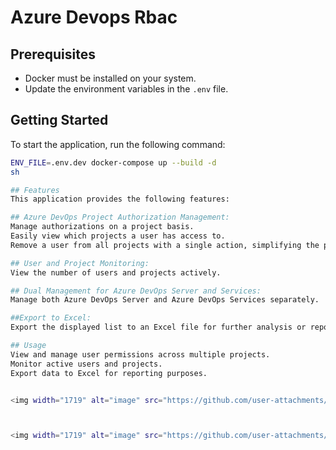 # Azure Devops Rbac

## Prerequisites
- Docker must be installed on your system.
- Update the environment variables in the `.env` file.

## Getting Started
To start the application, run the following command:
```sh
ENV_FILE=.env.dev docker-compose up --build -d
sh

## Features
This application provides the following features:

## Azure DevOps Project Authorization Management:
Manage authorizations on a project basis.
Easily view which projects a user has access to.
Remove a user from all projects with a single action, simplifying the process when someone leaves the organization.

## User and Project Monitoring:
View the number of users and projects actively.

## Dual Management for Azure DevOps Server and Services:
Manage both Azure DevOps Server and Azure DevOps Services separately.

##Export to Excel:
Export the displayed list to an Excel file for further analysis or reporting.

## Usage
View and manage user permissions across multiple projects.
Monitor active users and projects.
Export data to Excel for reporting purposes.


<img width="1719" alt="image" src="https://github.com/user-attachments/assets/d50133c1-ff39-412a-9aee-1c1c46e61350">



<img width="1719" alt="image" src="https://github.com/user-attachments/assets/6187f430-d63f-4c25-9fde-9e4fbbbb962c">
